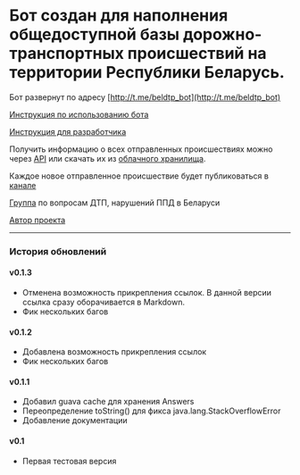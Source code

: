 # Бот создан для наполнения общедоступной базы дорожно-транспортных происшествий на территории Республики Беларусь.

Бот развернут по адресу [http://t.me/beldtp_bot](http://t.me/beldtp_bot)

[Инструкция по использованию бота](https://github.com/ilyukou/beldtp/tree/master/docs/Help.md)

[Инструкция для разработчика](https://github.com/ilyukou/beldtp/tree/master/docs/Dev.md)

Получить информацию о всех отправленных происшествиях можно через [API](https://github.com/ilyukou/beldtp-api) или скачать их из [облачного хранилища](https://github.com/ilyukou/beldtp-api/tree/master/docs/Drive.md). 

Каждое новое отправленное происшествие будет публиковаться в [канале](http://t.me/beldtp)

[Группа](http://t.me/beldtp_chat) по вопросам ДТП, нарушений ППД в Беларуси

[Автор проекта](http://t.me/ilyukou)

___
### История обновлений
#### v0.1.3

* Отменена возможность прикрепления ссылок. В данной версии ссылка сразу оборачивается в Markdown. 
* Фик нескольких багов

#### v0.1.2 

* Добавлена возможность прикрепления ссылок
* Фик нескольких багов

#### v0.1.1 

* Добавил guava cache для хранения Answers
* Переопределение toString() для фикса java.lang.StackOverflowError
* Добавление документации

#### v0.1 

* Первая тестовая версия